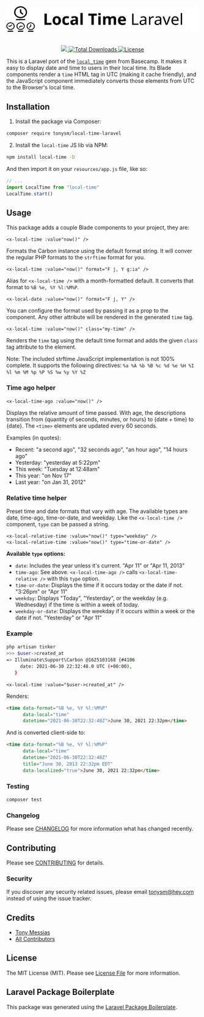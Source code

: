 <p align="center" style="margin-top: 2rem; margin-bottom: 2rem;"><img src="/art/local-time-laravel-logo.svg" alt="Logo Local Time Laravel" /></p>

<p align="center">
    <a href="https://github.com/tonysm/local-time-laravel/workflows/run-tests/badge.svg">
        <img src="https://img.shields.io/github/workflow/status/tonysm/local-time-laravel/run-tests?label=tests" />
    </a>
    <a href="https://packagist.org/packages/tonysm/local-time-laravel">
        <img src="https://img.shields.io/packagist/dt/tonysm/local-time-laravel" alt="Total Downloads">
    </a>
    <a href="https://packagist.org/packages/tonysm/local-time-laravel">
        <img src="https://img.shields.io/github/license/tonysm/local-time-laravel" alt="License">
    </a>
</p>

This is a Laravel port of the [`local_time`](https://github.com/basecamp/local_time) gem from Basecamp. It makes it easy to display date and time to users in their local time. Its Blade components render a `time` HTML tag in UTC (making it cache friendly), and the JavaScript component immediately converts those elements from UTC to the Browser's local time.

## Installation

1. Install the package via Composer:

```bash
composer require tonysm/local-time-laravel
```

2. Install the `local-time` JS lib via NPM:

```bash
npm install local-time -D
```

And then import it on your `resources/app.js` file, like so:

```js
// ...
import LocalTime from "local-time"
LocalTime.start()
```

## Usage

This package adds a couple Blade components to your project, they are:

```blade
<x-local-time :value"now()" />
```

Formats the Carbon instance using the default format string. It will conver the regular PHP formats to the `strftime` format for you.

```blade
<x-local-time :value="now()" format="F j, Y g:ia" />
```

Alias for `<x-local-time />` with a month-formatted default. It converts that format to `%B %e, %Y %l:%M%P`.

```blade
<x-local-date :value="now()" format="F j, Y" />
```

You can configure the format used by passing it as a prop to the component. Any other attribute will be rendered in the generated `time` tag.

```blade
<x-local-time :value="now()" class="my-time" />
```

Renders the `time` tag using the default time format and adds the given `class` tag attribute to the element.

Note: The included strftime JavaScript implementation is not 100% complete. It supports the following directives: `%a %A %b %B %c %d %e %H %I %l %m %M %p %P %S %w %y %Y %Z`

### Time ago helper

```blade
<x-local-time-ago :value="now()" />
```

Displays the relative amount of time passed. With age, the descriptions transition from {quantity of seconds, minutes, or hours} to {date + time} to {date}. The `<time>` elements are updated every 60 seconds.

Examples (in quotes):

- Recent: "a second ago", "32 seconds ago", "an hour ago", "14 hours ago"
- Yesterday: "yesterday at 5:22pm"
- This week: "Tuesday at 12:48am"
- This year: "on Nov 17"
- Last year: "on Jan 31, 2012"

### Relative time helper

Preset time and date formats that vary with age. The available types are date, time-ago, time-or-date, and weekday. Like the `<x-local-time />` component, `type` can be passed a string.

```blade
<x-local-relative-time :value="now()" type="weekday" />
<x-local-relative-time :value="now()" type="time-or-date" />
```

**Available `type` options:**

- `date`: Includes the year unless it's current. "Apr 11" or "Apr 11, 2013"
- `time-ago`: See above. `<x-local-time-ago />` calls `<x-local-time-relative />` with this `type` option.
- `time-or-date`: Displays the time if it occurs today or the date if not. "3:26pm" or "Apr 11"
- `weekday`: Displays "Today", "Yesterday", or the weekday (e.g. Wednesday) if the time is within a week of today.
- `weekday-or-date`: Displays the weekday if it occurs within a week or the date if not. "Yesterday" or "Apr 11"

### Example

```bash
php artisan tinker
>>> $user->created_at
=> Illuminate\Support\Carbon @1625103168 {#4106
     date: 2021-06-30 22:32:48.0 UTC (+00:00),
   }
```

```blade
<x-local-time :value="$user->created_at" />
```

Renders:

```html
<time data-format="%B %e, %Y %l:%M%P"
      data-local="time"
      datetime="2021-06-30T22:32:48Z">June 30, 2021 22:32pm</time>
```

And is converted client-side to:

```html
<time data-format="%B %e, %Y %l:%M%P"
      data-local="time"
      datetime="2021-06-30T22:32:48Z"
      title="June 30, 2013 22:32pm EDT"
      data-localized="true">June 30, 2021 22:32pm</time>
```

### Testing

```bash
composer test
```

### Changelog

Please see [CHANGELOG](CHANGELOG.md) for more information what has changed recently.

## Contributing

Please see [CONTRIBUTING](CONTRIBUTING.md) for details.

### Security

If you discover any security related issues, please email tonysm@hey.com instead of using the issue tracker.

## Credits

-   [Tony Messias](https://github.com/tonysm)
-   [All Contributors](../../contributors)

## License

The MIT License (MIT). Please see [License File](LICENSE.md) for more information.

## Laravel Package Boilerplate

This package was generated using the [Laravel Package Boilerplate](https://laravelpackageboilerplate.com).
